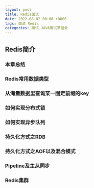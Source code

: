 ```yaml
---
layout: post
title: Redis面试
date: 2022-08-02 08:08 +0800
tags: 面试 Redis
categories: 面试 JAVA面试茶话会
---
```

## Redis简介
### 本章总结
### Redis常用数据类型
### 从海量数据里查询某一固定前缀的key
### 如何实现分布式锁
### 如何实现异步队列
### 持久化方式之RDB
### 持久化方式之AOF以及混合模式
### Pipeline及主从同步
### Redis集群